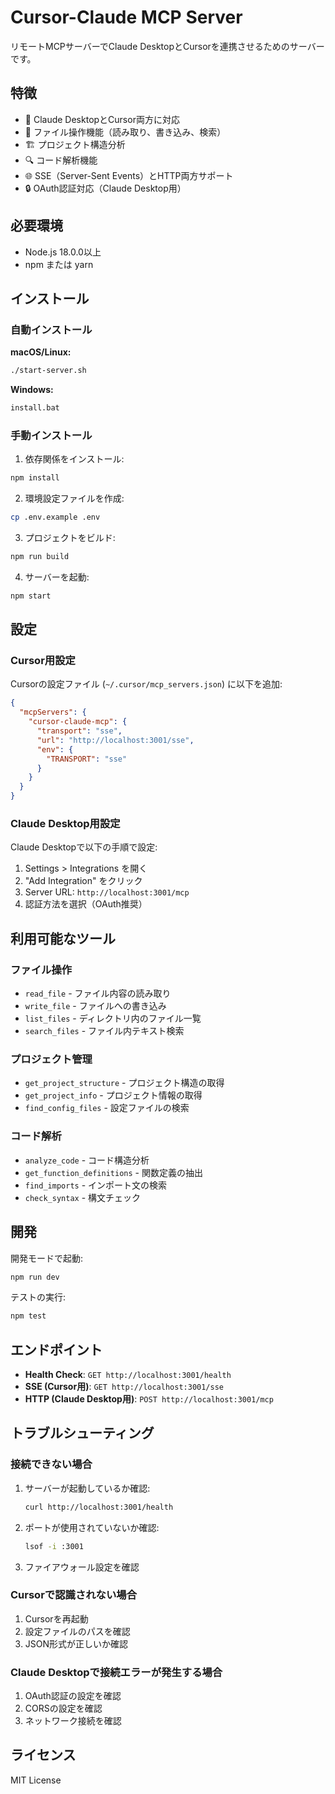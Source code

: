 # Cursor-Claude MCP Server

リモートMCPサーバーでClaude DesktopとCursorを連携させるためのサーバーです。

## 特徴

- 🔗 Claude DesktopとCursor両方に対応
- 📁 ファイル操作機能（読み取り、書き込み、検索）
- 🏗️ プロジェクト構造分析
- 🔍 コード解析機能
- 🌐 SSE（Server-Sent Events）とHTTP両方サポート
- 🔒 OAuth認証対応（Claude Desktop用）

## 必要環境

- Node.js 18.0.0以上
- npm または yarn

## インストール

### 自動インストール

**macOS/Linux:**
```bash
./start-server.sh
```

**Windows:**
```cmd
install.bat
```

### 手動インストール

1. 依存関係をインストール:
```bash
npm install
```

2. 環境設定ファイルを作成:
```bash
cp .env.example .env
```

3. プロジェクトをビルド:
```bash
npm run build
```

4. サーバーを起動:
```bash
npm start
```

## 設定

### Cursor用設定

Cursorの設定ファイル (`~/.cursor/mcp_servers.json`) に以下を追加:

```json
{
  "mcpServers": {
    "cursor-claude-mcp": {
      "transport": "sse",
      "url": "http://localhost:3001/sse",
      "env": {
        "TRANSPORT": "sse"
      }
    }
  }
}
```

### Claude Desktop用設定

Claude Desktopで以下の手順で設定:

1. Settings > Integrations を開く
2. "Add Integration" をクリック
3. Server URL: `http://localhost:3001/mcp`
4. 認証方法を選択（OAuth推奨）

## 利用可能なツール

### ファイル操作
- `read_file` - ファイル内容の読み取り
- `write_file` - ファイルへの書き込み
- `list_files` - ディレクトリ内のファイル一覧
- `search_files` - ファイル内テキスト検索

### プロジェクト管理
- `get_project_structure` - プロジェクト構造の取得
- `get_project_info` - プロジェクト情報の取得
- `find_config_files` - 設定ファイルの検索

### コード解析
- `analyze_code` - コード構造分析
- `get_function_definitions` - 関数定義の抽出
- `find_imports` - インポート文の検索
- `check_syntax` - 構文チェック

## 開発

開発モードで起動:
```bash
npm run dev
```

テストの実行:
```bash
npm test
```

## エンドポイント

- **Health Check**: `GET http://localhost:3001/health`
- **SSE (Cursor用)**: `GET http://localhost:3001/sse`
- **HTTP (Claude Desktop用)**: `POST http://localhost:3001/mcp`

## トラブルシューティング

### 接続できない場合

1. サーバーが起動しているか確認:
   ```bash
   curl http://localhost:3001/health
   ```

2. ポートが使用されていないか確認:
   ```bash
   lsof -i :3001
   ```

3. ファイアウォール設定を確認

### Cursorで認識されない場合

1. Cursorを再起動
2. 設定ファイルのパスを確認
3. JSON形式が正しいか確認

### Claude Desktopで接続エラーが発生する場合

1. OAuth認証の設定を確認
2. CORSの設定を確認
3. ネットワーク接続を確認

## ライセンス

MIT License
